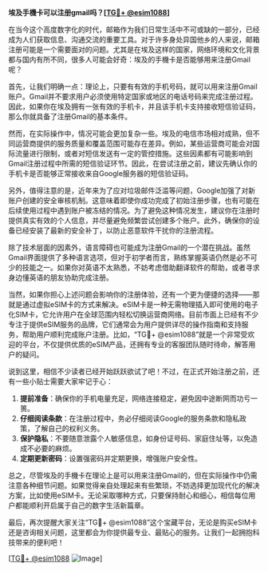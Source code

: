 **埃及手機卡可以注册gmail吗？[[TG💪+ @esim1088](https://t.me/s/esim1088)]**

在当今这个高度数字化的时代，邮箱作为我们日常生活中不可或缺的一部分，已经成为人们获取信息、沟通交流的重要工具。对于许多身处异国他乡的人来说，邮箱注册可能是一个需要面对的问题。尤其是在埃及这样的国家，网络环境和文化背景都与国内有所不同，很多人可能会好奇：埃及的手機卡是否能够用来注册Gmail呢？

首先，让我们明确一点：理论上，只要有有效的手机号码，就可以用来注册Gmail账户。Gmail并不要求用户必须使用特定国家或地区的电话号码来完成注册过程。因此，如果你在埃及拥有一张有效的手机卡，并且该手机卡支持接收短信验证码，那么你就具备了注册Gmail的基本条件。

然而，在实际操作中，情况可能会更加复杂一些。埃及的电信市场相对成熟，但不同运营商提供的服务质量和覆盖范围可能存在差异。例如，某些运营商可能会对国际流量进行限制，或者对短信发送有一定的管控措施。这些因素都有可能影响到Gmail注册过程中所需的短信验证环节。因此，在尝试注册之前，建议先确认你的手机卡是否能够正常接收来自Google服务器的短信验证码。

另外，值得注意的是，近年来为了应对垃圾邮件泛滥等问题，Google加强了对新账户创建的安全审核机制。这意味着即使你成功完成了初始注册步骤，也有可能在后续使用过程中遇到账户被冻结的情况。为了避免这种情况发生，建议你在注册时提供真实有效的个人信息，并尽量避免频繁尝试创建多个账户。此外，确保你的设备已经安装了最新的安全补丁，以防止恶意软件干扰你的注册流程。

除了技术层面的因素外，语言障碍也可能成为注册Gmail的一个潜在挑战。虽然Gmail界面提供了多种语言选项，但对于初学者而言，熟练掌握英语仍然是必不可少的技能之一。如果你对英语不太熟悉，不妨考虑借助翻译软件的帮助，或者寻求身边懂英语的朋友协助完成注册。

当然，如果你担心上述问题会影响你的注册体验，还有一个更为便捷的选择——那就是通过虚拟eSIM卡的方式来解决。eSIM卡是一种无需物理插入即可使用的电子化SIM卡，它允许用户在全球范围内轻松切换运营商网络。目前市面上已经有不少专注于提供eSIM服务的品牌，它们通常会为用户提供详尽的操作指南和支持服务，帮助用户顺利完成账户注册。比如，“TG💪+ @esim1088”就是一个非常受欢迎的平台，不仅提供优质的eSIM产品，还拥有专业的客服团队随时待命，解答用户的疑问。

说到这里，相信不少读者已经开始跃跃欲试了吧！不过，在正式开始注册之前，还有一些小贴士需要大家牢记于心：

1. **提前准备**：确保你的手机电量充足，网络连接稳定，避免因中途断网而功亏一篑。
2. **仔细阅读条款**：在注册过程中，务必仔细阅读Google的服务条款和隐私政策，了解自己的权利义务。
3. **保护隐私**：不要随意泄露个人敏感信息，如身份证号码、家庭住址等，以免造成不必要的麻烦。
4. **定期更新密码**：设置强密码并定期更换，增强账户安全性。

总之，尽管埃及的手機卡在理论上是可以用来注册Gmail的，但在实际操作中仍需注意各种细节问题。如果觉得亲自处理起来有些繁琐，不妨选择更加现代化的解决方案，比如使用eSIM卡。无论采取哪种方式，只要保持耐心和细心，相信每位用户都能顺利开启属于自己的数字生活新篇章。

最后，再次提醒大家关注“TG💪+ @esim1088”这个宝藏平台，无论是购买eSIM卡还是咨询相关问题，这里都会为你提供最专业、最贴心的服务。让我们一起拥抱科技带来的便利吧！

[[TG💪+ @esim1088](https://t.me/s/esim1088) ![Image](https://i.postimg.cc/4NQfJmqS/Snipaste-2025-05-13-00-14-12.png)]